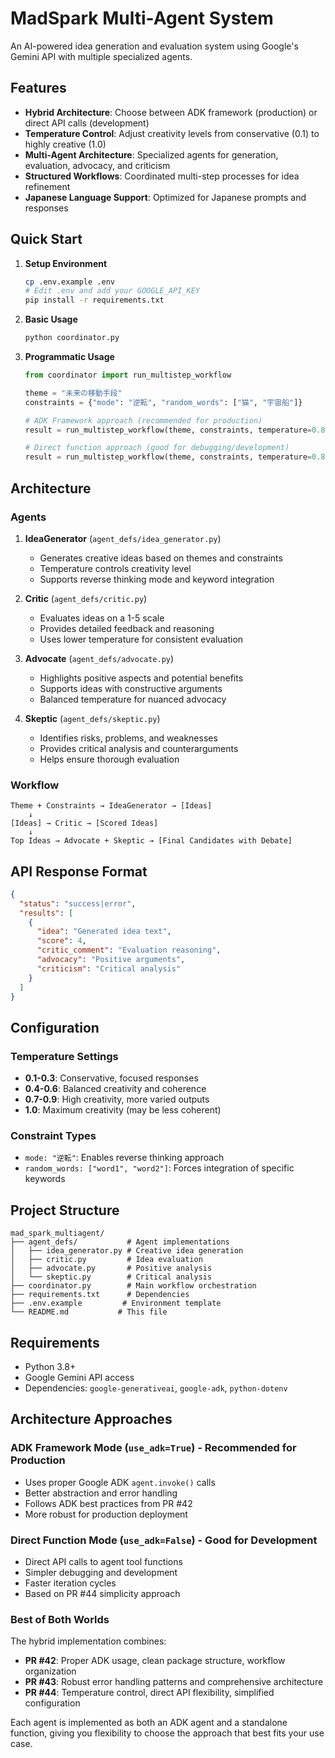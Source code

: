 # MadSpark Multi-Agent System

An AI-powered idea generation and evaluation system using Google's Gemini API with multiple specialized agents.

## Features

- **Hybrid Architecture**: Choose between ADK framework (production) or direct API calls (development)
- **Temperature Control**: Adjust creativity levels from conservative (0.1) to highly creative (1.0)
- **Multi-Agent Architecture**: Specialized agents for generation, evaluation, advocacy, and criticism
- **Structured Workflows**: Coordinated multi-step processes for idea refinement
- **Japanese Language Support**: Optimized for Japanese prompts and responses

## Quick Start

1. **Setup Environment**
   ```bash
   cp .env.example .env
   # Edit .env and add your GOOGLE_API_KEY
   pip install -r requirements.txt
   ```

2. **Basic Usage**
   ```bash
   python coordinator.py
   ```

3. **Programmatic Usage**
   ```python
   from coordinator import run_multistep_workflow
   
   theme = "未来の移動手段"
   constraints = {"mode": "逆転", "random_words": ["猫", "宇宙船"]}
   
   # ADK Framework approach (recommended for production)
   result = run_multistep_workflow(theme, constraints, temperature=0.8, use_adk=True)
   
   # Direct function approach (good for debugging/development)
   result = run_multistep_workflow(theme, constraints, temperature=0.8, use_adk=False)
   ```

## Architecture

### Agents

1. **IdeaGenerator** (`agent_defs/idea_generator.py`)
   - Generates creative ideas based on themes and constraints
   - Temperature controls creativity level
   - Supports reverse thinking mode and keyword integration

2. **Critic** (`agent_defs/critic.py`)
   - Evaluates ideas on a 1-5 scale
   - Provides detailed feedback and reasoning
   - Uses lower temperature for consistent evaluation

3. **Advocate** (`agent_defs/advocate.py`)
   - Highlights positive aspects and potential benefits
   - Supports ideas with constructive arguments
   - Balanced temperature for nuanced advocacy

4. **Skeptic** (`agent_defs/skeptic.py`)
   - Identifies risks, problems, and weaknesses
   - Provides critical analysis and counterarguments
   - Helps ensure thorough evaluation

### Workflow

```
Theme + Constraints → IdeaGenerator → [Ideas]
    ↓
[Ideas] → Critic → [Scored Ideas]
    ↓
Top Ideas → Advocate + Skeptic → [Final Candidates with Debate]
```

## API Response Format

```json
{
  "status": "success|error",
  "results": [
    {
      "idea": "Generated idea text",
      "score": 4,
      "critic_comment": "Evaluation reasoning",
      "advocacy": "Positive arguments",
      "criticism": "Critical analysis"
    }
  ]
}
```

## Configuration

### Temperature Settings
- **0.1-0.3**: Conservative, focused responses
- **0.4-0.6**: Balanced creativity and coherence
- **0.7-0.9**: High creativity, more varied outputs
- **1.0**: Maximum creativity (may be less coherent)

### Constraint Types
- `mode: "逆転"`: Enables reverse thinking approach
- `random_words: ["word1", "word2"]`: Forces integration of specific keywords

## Project Structure

```
mad_spark_multiagent/
├── agent_defs/           # Agent implementations
│   ├── idea_generator.py # Creative idea generation
│   ├── critic.py         # Idea evaluation
│   ├── advocate.py       # Positive analysis
│   └── skeptic.py        # Critical analysis
├── coordinator.py        # Main workflow orchestration
├── requirements.txt      # Dependencies
├── .env.example         # Environment template
└── README.md           # This file
```

## Requirements

- Python 3.8+
- Google Gemini API access
- Dependencies: `google-generativeai`, `google-adk`, `python-dotenv`

## Architecture Approaches

### **ADK Framework Mode (`use_adk=True`)** - Recommended for Production
- Uses proper Google ADK `agent.invoke()` calls
- Better abstraction and error handling
- Follows ADK best practices from PR #42
- More robust for production deployment

### **Direct Function Mode (`use_adk=False`)** - Good for Development  
- Direct API calls to agent tool functions
- Simpler debugging and development
- Faster iteration cycles
- Based on PR #44 simplicity approach

### **Best of Both Worlds**
The hybrid implementation combines:
- **PR #42**: Proper ADK usage, clean package structure, workflow organization
- **PR #43**: Robust error handling patterns and comprehensive architecture
- **PR #44**: Temperature control, direct API flexibility, simplified configuration

Each agent is implemented as both an ADK agent and a standalone function, giving you flexibility to choose the approach that best fits your use case.